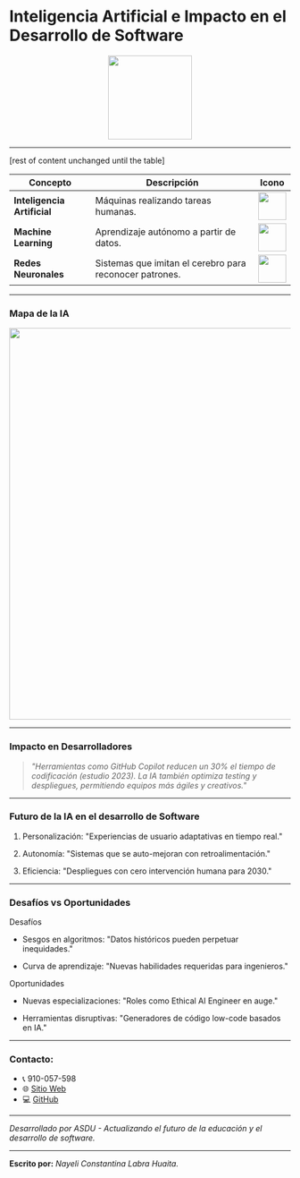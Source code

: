 # Inteligencia Artificial e Impacto en el Desarrollo de Software 
<div align="center">
    <img src="https://avatars.githubusercontent.com/u/115342537?s=200&v=4" width="150" height="150">
</div>

---
 
[rest of content unchanged until the table]

| Concepto               | Descripción                                                                 | Icono                     |  
|------------------------|-----------------------------------------------------------------------------|---------------------------|  
| **Inteligencia Artificial** | Máquinas realizando tareas humanas.                                        | <img src="https://static.vecteezy.com/system/resources/previews/032/505/082/non_2x/artificial-intelligence-icon-design-free-png.png" width="50" height="50"> |  
| **Machine Learning**    | Aprendizaje autónomo a partir de datos.                                    | <img src="https://cdn.iconscout.com/icon/premium/png-512-thumb/machine-learning-13-902561.png" width="50" height="50"> |  
| **Redes Neuronales**    | Sistemas que imitan el cerebro para reconocer patrones.                    | <img src="https://cdn-icons-png.flaticon.com/512/6994/6994480.png" width="50" height="50"> |  

---

### **Mapa de la IA**  
<div align="center">
    <img src="https://cdn.computerhoy.com/sites/navi.axelspringer.es/public/media/image/2023/11/machine-learning-vs-deep-learning-3213182.jpg?tf=640x" width="700">
</div>

---

### **Impacto en Desarrolladores**

> *"Herramientas como GitHub Copilot reducen un 30% el tiempo de codificación (estudio 2023). La IA también optimiza testing y despliegues, permitiendo equipos más ágiles y creativos."*

---

### **Futuro de la IA en el desarrollo de Software**
1. Personalización: "Experiencias de usuario adaptativas en tiempo real."

2. Autonomía: "Sistemas que se auto-mejoran con retroalimentación."

3. Eficiencia: "Despliegues con cero intervención humana para 2030."

---

### **Desafíos vs Oportunidades**
Desafíos
* Sesgos en algoritmos: "Datos históricos pueden perpetuar inequidades."

* Curva de aprendizaje: "Nuevas habilidades requeridas para ingenieros."

Oportunidades
* Nuevas especializaciones: "Roles como Ethical AI Engineer en auge."

* Herramientas disruptivas: "Generadores de código low-code basados en IA."

---

### **Contacto:**

- 📞 910-057-598
- 🌐 [Sitio Web]([https://elbunker.netlifg.app](https://asdu.onrender.com/asdu))
- 💻 [GitHub](https://github.com/asdu0)

---
*Desarrollado por ASDU - Actualizando el futuro de la educación y el desarrollo de software.*
___
**Escrito por:** *Nayeli Constantina Labra Huaita.*